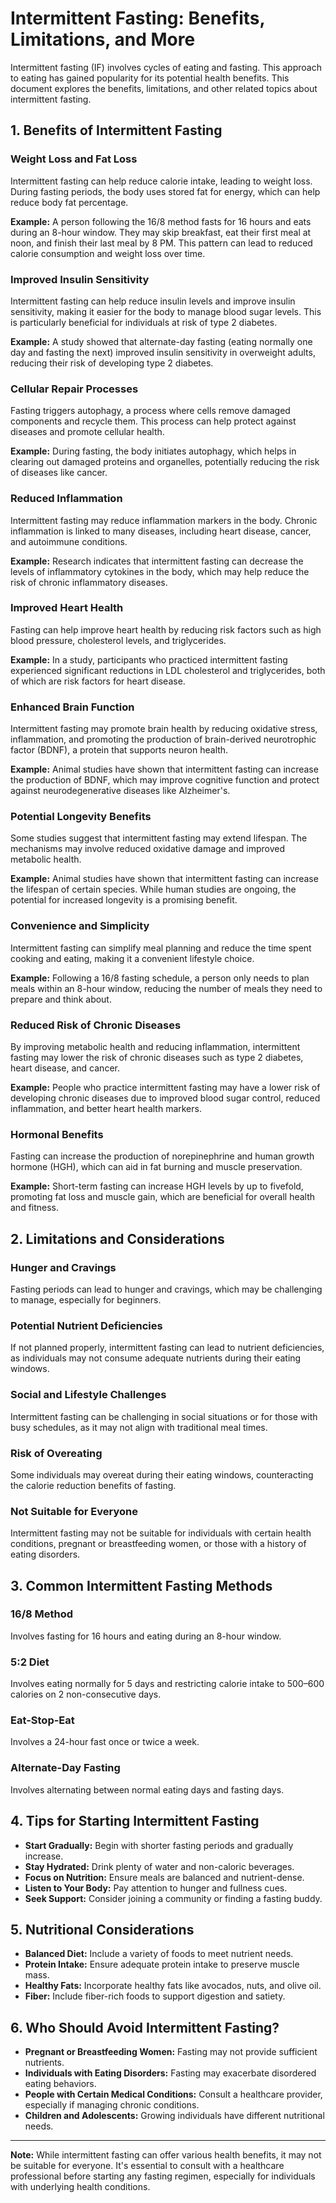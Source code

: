 
# Intermittent Fasting: Benefits, Limitations, and More

Intermittent fasting (IF) involves cycles of eating and fasting. This approach to eating has gained popularity for its potential health benefits. This document explores the benefits, limitations, and other related topics about intermittent fasting.

## 1. Benefits of Intermittent Fasting

### Weight Loss and Fat Loss
Intermittent fasting can help reduce calorie intake, leading to weight loss. During fasting periods, the body uses stored fat for energy, which can help reduce body fat percentage.

**Example:** A person following the 16/8 method fasts for 16 hours and eats during an 8-hour window. They may skip breakfast, eat their first meal at noon, and finish their last meal by 8 PM. This pattern can lead to reduced calorie consumption and weight loss over time.

### Improved Insulin Sensitivity
Intermittent fasting can help reduce insulin levels and improve insulin sensitivity, making it easier for the body to manage blood sugar levels. This is particularly beneficial for individuals at risk of type 2 diabetes.

**Example:** A study showed that alternate-day fasting (eating normally one day and fasting the next) improved insulin sensitivity in overweight adults, reducing their risk of developing type 2 diabetes.

### Cellular Repair Processes
Fasting triggers autophagy, a process where cells remove damaged components and recycle them. This process can help protect against diseases and promote cellular health.

**Example:** During fasting, the body initiates autophagy, which helps in clearing out damaged proteins and organelles, potentially reducing the risk of diseases like cancer.

### Reduced Inflammation
Intermittent fasting may reduce inflammation markers in the body. Chronic inflammation is linked to many diseases, including heart disease, cancer, and autoimmune conditions.

**Example:** Research indicates that intermittent fasting can decrease the levels of inflammatory cytokines in the body, which may help reduce the risk of chronic inflammatory diseases.

### Improved Heart Health
Fasting can help improve heart health by reducing risk factors such as high blood pressure, cholesterol levels, and triglycerides.

**Example:** In a study, participants who practiced intermittent fasting experienced significant reductions in LDL cholesterol and triglycerides, both of which are risk factors for heart disease.

### Enhanced Brain Function
Intermittent fasting may promote brain health by reducing oxidative stress, inflammation, and promoting the production of brain-derived neurotrophic factor (BDNF), a protein that supports neuron health.

**Example:** Animal studies have shown that intermittent fasting can increase the production of BDNF, which may improve cognitive function and protect against neurodegenerative diseases like Alzheimer's.

### Potential Longevity Benefits
Some studies suggest that intermittent fasting may extend lifespan. The mechanisms may involve reduced oxidative damage and improved metabolic health.

**Example:** Animal studies have shown that intermittent fasting can increase the lifespan of certain species. While human studies are ongoing, the potential for increased longevity is a promising benefit.

### Convenience and Simplicity
Intermittent fasting can simplify meal planning and reduce the time spent cooking and eating, making it a convenient lifestyle choice.

**Example:** Following a 16/8 fasting schedule, a person only needs to plan meals within an 8-hour window, reducing the number of meals they need to prepare and think about.

### Reduced Risk of Chronic Diseases
By improving metabolic health and reducing inflammation, intermittent fasting may lower the risk of chronic diseases such as type 2 diabetes, heart disease, and cancer.

**Example:** People who practice intermittent fasting may have a lower risk of developing chronic diseases due to improved blood sugar control, reduced inflammation, and better heart health markers.

### Hormonal Benefits
Fasting can increase the production of norepinephrine and human growth hormone (HGH), which can aid in fat burning and muscle preservation.

**Example:** Short-term fasting can increase HGH levels by up to fivefold, promoting fat loss and muscle gain, which are beneficial for overall health and fitness.

## 2. Limitations and Considerations

### Hunger and Cravings
Fasting periods can lead to hunger and cravings, which may be challenging to manage, especially for beginners.

### Potential Nutrient Deficiencies
If not planned properly, intermittent fasting can lead to nutrient deficiencies, as individuals may not consume adequate nutrients during their eating windows.

### Social and Lifestyle Challenges
Intermittent fasting can be challenging in social situations or for those with busy schedules, as it may not align with traditional meal times.

### Risk of Overeating
Some individuals may overeat during their eating windows, counteracting the calorie reduction benefits of fasting.

### Not Suitable for Everyone
Intermittent fasting may not be suitable for individuals with certain health conditions, pregnant or breastfeeding women, or those with a history of eating disorders.

## 3. Common Intermittent Fasting Methods

### 16/8 Method
Involves fasting for 16 hours and eating during an 8-hour window.

### 5:2 Diet
Involves eating normally for 5 days and restricting calorie intake to 500–600 calories on 2 non-consecutive days.

### Eat-Stop-Eat
Involves a 24-hour fast once or twice a week.

### Alternate-Day Fasting
Involves alternating between normal eating days and fasting days.

## 4. Tips for Starting Intermittent Fasting

- **Start Gradually:** Begin with shorter fasting periods and gradually increase.
- **Stay Hydrated:** Drink plenty of water and non-caloric beverages.
- **Focus on Nutrition:** Ensure meals are balanced and nutrient-dense.
- **Listen to Your Body:** Pay attention to hunger and fullness cues.
- **Seek Support:** Consider joining a community or finding a fasting buddy.

## 5. Nutritional Considerations

- **Balanced Diet:** Include a variety of foods to meet nutrient needs.
- **Protein Intake:** Ensure adequate protein intake to preserve muscle mass.
- **Healthy Fats:** Incorporate healthy fats like avocados, nuts, and olive oil.
- **Fiber:** Include fiber-rich foods to support digestion and satiety.

## 6. Who Should Avoid Intermittent Fasting?

- **Pregnant or Breastfeeding Women:** Fasting may not provide sufficient nutrients.
- **Individuals with Eating Disorders:** Fasting may exacerbate disordered eating behaviors.
- **People with Certain Medical Conditions:** Consult a healthcare provider, especially if managing chronic conditions.
- **Children and Adolescents:** Growing individuals have different nutritional needs.

---
**Note:** While intermittent fasting can offer various health benefits, it may not be suitable for everyone. It's essential to consult with a healthcare professional before starting any fasting regimen, especially for individuals with underlying health conditions.
